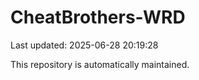 # CheatBrothers-WRD

Last updated: 2025-06-28 20:19:28

This repository is automatically maintained.
